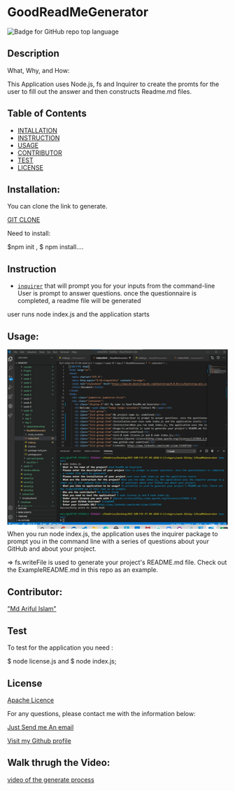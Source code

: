 # GoodReadMeGenerator
![Badge for GitHub repo top language](https://img.shields.io/github/languages/top/connietran-dev/readme-generator?style=flat&logo=appveyor)

## Description
What, Why, and How:

This Application uses Node.js, fs and Inquirer to create the promts for the user to fill out the answer and then constructs Readme.md files.
## Table of Contents
* [INTALLATION](#Installation)
* [INSTRUCTION](#Instruction)
* [USAGE](#Usage)
* [CONTRIBUTOR](#Contributor)
* [TEST](#Test)
* [LICENSE](#License)

## Installation:
You can clone the link to generate.

 [GIT CLONE](https://github.com/Islam4049/ReadMeGenarator)
 
  Need to install:

  $npm init , $ npm install....

## Instruction
* [`inquirer`](https://www.npmjs.com/package/inquirer) that will prompt you for your inputs from the command-line 
User is prompt to answer questions. once the questionnaire is completed, a readme file will be generated

user runs node index.js and the application starts

## Usage:
![Application look like](assets/goodreadme.png)
When you run node index.js, the application uses the inquirer package to prompt you in the command line with a series of questions about your GitHub and about your project.


=> fs.writeFile is used to generate your project's README.md file. Check out the ExampleREADME.md in this repo as an example. 


## Contributor: 
["Md Ariful Islam"](https://github.com/Islam4049)

## Test
To test for the application you need :

$ node license.js and $ node index.js;


## License
 [Apache Licence](http://www.apache.org/licenses/LICENSE-2.0)


For any questions, please contact me with the information below:


[Just Send me An email](mdislam4049@gmail.com)

[Visit my Github profile](https://github.com/Islam4049)

## Walk thrugh the Video:
[video of the generate process](https://drive.google.com/file/d/1EPcuZXDhLOsgJGGOlKm9Ei2qjGli2GIY/view?usp=sharing)


